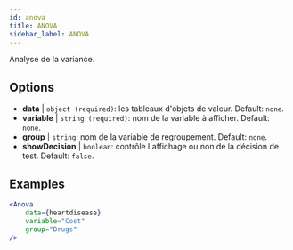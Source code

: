 ```yaml
---
id: anova
title: ANOVA
sidebar_label: ANOVA
---
```


Analyse de la variance.

## Options

* __data__ | `object (required)`: les tableaux d'objets de valeur. Default: `none`.
* __variable__ | `string (required)`: nom de la variable à afficher. Default: `none`.
* __group__ | `string`: nom de la variable de regroupement. Default: `none`.
* __showDecision__ | `boolean`: contrôle l'affichage ou non de la décision de test. Default: `false`.


## Examples

```jsx live
<Anova
    data={heartdisease} 
    variable="Cost"
    group="Drugs"
/>
```
